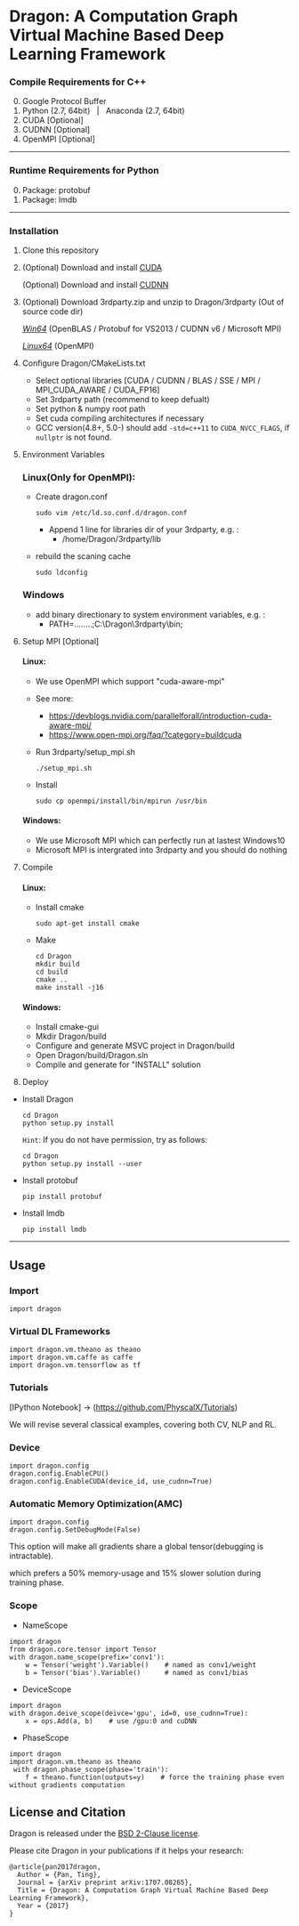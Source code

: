 # Dragon: A Computation Graph Virtual Machine Based Deep Learning Framework

### Compile Requirements for C++

0. Google Protocol Buffer
1. Python (2.7, 64bit) &nbsp; | &nbsp; Anaconda (2.7, 64bit)
2. CUDA [Optional]
3. CUDNN [Optional]
4. OpenMPI [Optional]

-----
### Runtime Requirements for Python

0. Package: protobuf
1. Package: lmdb

-----
### Installation
1. Clone this repository

2. (Optional) Download and install [CUDA](https://developer.nvidia.com/cuda-toolkit)

      (Optional) Download and install [CUDNN](https://developer.nvidia.com/cudnn)

3. (Optional) Download 3rdparty.zip and unzip to Dragon/3rdparty (Out of source code dir)

    [*Win64*](https://pan.baidu.com/s/1pLmGOLt) (OpenBLAS / Protobuf for VS2013 / CUDNN v6 / Microsoft MPI)

    [*Linux64*](https://pan.baidu.com/s/1qXPEOWG) (OpenMPI)

4. Configure Dragon/CMakeLists.txt
	- Select optional libraries [CUDA / CUDNN / BLAS / SSE / MPI / MPI_CUDA_AWARE / CUDA_FP16]
	- Set 3rdparty path (recommend to keep defualt)
	- Set python & numpy root path
	- Set cuda compiling architectures if necessary
	- GCC version(4.8+, 5.0-) should add ``-std=c++11`` to ``CUDA_NVCC_FLAGS``, if ``nullptr`` is not found.

5. Environment Variables
    ### Linux(Only for OpenMPI):
	- Create dragon.conf

	    ```Shell
        sudo vim /etc/ld.so.conf.d/dragon.conf
        ```

		- Append 1 line for libraries dir of your 3rdparty, e.g. :
		 	- /home/Dragon/3rdparty/lib
	- rebuild the scaning cache

		```Shell
		sudo ldconfig
		```

	### Windows
	- add binary directionary to system environment variables, e.g. :
		- PATH=........;C:\Dragon\3rdparty\bin;


6. Setup MPI [Optional]
	#### Linux:
	- We use OpenMPI which support "cuda-aware-mpi"
	- See more:
		- https://devblogs.nvidia.com/parallelforall/introduction-cuda-aware-mpi/
		- https://www.open-mpi.org/faq/?category=buildcuda
	- Run 3rdparty/setup_mpi.sh

		```Shell
		./setup_mpi.sh
		```
    - Install

        ```Shell
		sudo cp openmpi/install/bin/mpirun /usr/bin
		```
	#### Windows:
	- We use Microsoft MPI which can perfectly run at lastest Windows10
	- Microsoft MPI is intergrated into 3rdparty and you should do nothing

7. Compile
    #### Linux:
	- Install cmake

	    ```Shell
	    sudo apt-get install cmake
	    ```
	- Make

        ```Shell
        cd Dragon
        mkdir build
        cd build
        cmake ..
        make install -j16
        ```



	#### Windows:
	- Install cmake-gui
	- Mkdir Dragon/build
	- Configure and generate MSVC project in Dragon/build
	- Open Dragon/build/Dragon.sln
	- Compile and generate for "INSTALL" solution

8. Deploy

- Install Dragon

	```Shell
    cd Dragon
	python setup.py install
	```

	``Hint``: If you do not have permission, try as follows:

	```Shell
    cd Dragon
	python setup.py install --user
	```

- Install protobuf

	```Shell
    pip install protobuf
	```

- Install lmdb

	```Shell
    pip install lmdb
	```

----

##  Usage

### Import

```Shell
import dragon
```

### Virtual DL Frameworks

```Shell
import dragon.vm.theano as theano
import dragon.vm.caffe as caffe
import dragon.vm.tensorflow as tf
```

### Tutorials

[IPython Notebook] -> (https://github.com/PhyscalX/Tutorials)

We will revise several classical examples, covering both CV, NLP and RL.

### Device

```Shell
import dragon.config
dragon.config.EnableCPU()
dragon.config.EnableCUDA(device_id, use_cudnn=True)
```

### Automatic Memory Optimization(AMC)

```Shell
import dragon.config
dragon.config.SetDebugMode(False)
```

This option will make all gradients share a global tensor(debugging is intractable).

which prefers a 50% memory-usage and 15% slower solution during training phase.

### Scope

- NameScope

```Shell
import dragon
from dragon.core.tensor import Tensor
with dragon.name_scope(prefix='conv1'):
    w = Tensor('weight').Variable()    # named as conv1/weight
    b = Tensor('bias').Variable()      # named as conv1/bias
```

- DeviceScope

```Shell
import dragon
with dragon.deive_scope(deivce='gpu', id=0, use_cudnn=True):
    x = ops.Add(a, b)    # use /gpu:0 and cuDNN
```

- PhaseScope

```Shell
import dragon
import dragon.vm.theano as theano
 with dragon.phase_scope(phase='train'):
    f = theano.function(outputs=y)    # force the training phase even without gradients computation
```

## License and Citation

Dragon is released under the [BSD 2-Clause license](https://github.com/neopenx/Dragon/blob/master/LICENSE).

Please cite Dragon in your publications if it helps your research:

    @article{pan2017dragon,
      Author = {Pan, Ting},
      Journal = {arXiv preprint arXiv:1707.08265},
      Title = {Dragon: A Computation Graph Virtual Machine Based Deep Learning Framework},
      Year = {2017}
    }
